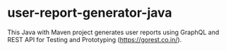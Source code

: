 # user-report-generator-java

This Java with Maven project generates user reports using GraphQL and REST API for Testing and Prototyping (https://gorest.co.in/).
